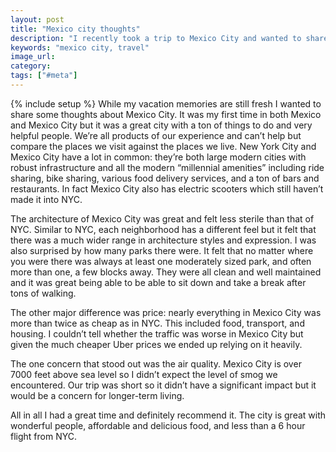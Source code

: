```yaml
---
layout: post
title: "Mexico city thoughts"
description: "I recently took a trip to Mexico City and wanted to share my observations while they were still fresh."
keywords: "mexico city, travel"
image_url:
category:
tags: ["#meta"]
---
```

{% include setup %}
While my vacation memories are still fresh I wanted to share some thoughts about Mexico City. It was my first time in both Mexico and Mexico City but it was a great city with a ton of things to do and very helpful people. We’re all products of our experience and can’t help but compare the places we visit against the places we live. New York City and Mexico City have a lot in common: they’re both large modern cities with robust infrastructure and all the modern “millennial amenities” including ride sharing, bike sharing, various food delivery services, and a ton of bars and restaurants. In fact Mexico City also has electric scooters which still haven’t made it into NYC.

The architecture of Mexico City was great and felt less sterile than that of NYC. Similar to NYC, each neighborhood has a different feel but it felt that there was a much wider range in architecture styles and expression. I was also surprised by how many parks there were. It felt that no matter where you were there was always at least one moderately sized park, and often more than one, a few blocks away. They were all clean and well maintained and it was great being able to be able to sit down and take a break after tons of walking.

The other major difference was price: nearly everything in Mexico City was more than twice as cheap as in NYC. This included food, transport, and housing. I couldn’t tell whether the traffic was worse in Mexico City but given the much cheaper Uber prices we ended up relying on it heavily.

The one concern that stood out was the air quality. Mexico City is over 7000 feet above sea level so I didn’t expect the level of smog we encountered. Our trip was short so it didn’t have a significant impact but it would be a concern for longer-term living.

All in all I had a great time and definitely recommend it. The city is great with wonderful people, affordable and delicious food, and less than a 6 hour flight from NYC.
